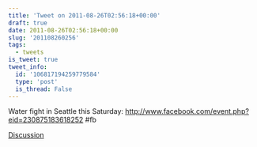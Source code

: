 ```yaml
---
title: 'Tweet on 2011-08-26T02:56:18+00:00'
draft: true
date: 2011-08-26T02:56:18+00:00
slug: '201108260256'
tags:
  - tweets
is_tweet: true
tweet_info:
  id: '106817194259779584'
  type: 'post'
  is_thread: False
---
```




Water fight in Seattle this Saturday: <http://www.facebook.com/event.php?eid=230875183618252> #fb

[Discussion](https://x.com/sytelus/status/106817194259779584)
